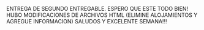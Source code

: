 ENTREGA DE SEGUNDO ENTREGABLE. ESPERO QUE ESTE TODO BIEN! HUBO MODIFICACIONES DE ARCHIVOS HTML (ELIMINE ALOJAMIENTOS Y AGREGUE INFORMACION) SALUDOS Y EXCELENTE SEMANA!!!

